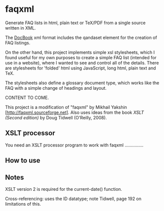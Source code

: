 faqxml
======

Generate FAQ lists in html, plain text or TeX/PDF from a single source written in XML.

The [DocBook](http://sourceforge.net/projects/docbook/) xml format includes the qandaset element for the creation of FAQ listings. 

On the other hand, this project implements simple xsl stylesheets, which I found useful for my own purposes to create a simple FAQ list (intended for use in a website), where I wanted to see and control all of the details. There are stylesheets for 'folded' html using JavaScript, long html, plain text and TeX. 

The stylesheets also define a glossary document type, which works like the FAQ with a simple change of headings and layout.

CONTENT TO COME.

This project is a modification of "faqxml" by Mikhail Yakshin [http://faqxml.sourceforge.net]. Also uses ideas from the book *XSLT (Second edition)* by Doug Tidwell (O'Reilly, 2008).


XSLT processor
--------------

You need an XSLT processor program to work with faqxml ...............


How to use
----------




Notes
-----

XSLT version 2 is required for the current-date() function.

Cross-referencing: uses the ID datatype; note Tidwell, page 192 on limitations of this.